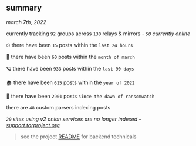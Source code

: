 
## summary
_march 7th, 2022_

currently tracking `92` groups across `130` relays & mirrors - _`50` currently online_

⏲ there have been `15` posts within the `last 24 hours`

🦈 there have been `60` posts within the `month of march`

🪐 there have been `933` posts within the `last 90 days`

🏚 there have been `615` posts within the `year of 2022`

🦕 there have been `2901` posts `since the dawn of ransomwatch`

there are `48` custom parsers indexing posts

_`20` sites using v2 onion services are no longer indexed - [support.torproject.org](https://support.torproject.org/onionservices/v2-deprecation/)_

> see the project [README](https://github.com/thetanz/ransomwatch#ransomwatch--) for backend technicals
